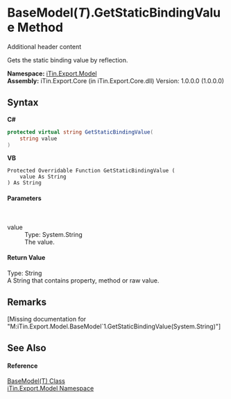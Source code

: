 # BaseModel(*T*).GetStaticBindingValue Method 
Additional header content 

Gets the static binding value by reflection.

**Namespace:**&nbsp;<a href="N_iTin_Export_Model">iTin.Export.Model</a><br />**Assembly:**&nbsp;iTin.Export.Core (in iTin.Export.Core.dll) Version: 1.0.0.0 (1.0.0.0)

## Syntax

**C#**<br />
``` C#
protected virtual string GetStaticBindingValue(
	string value
)
```

**VB**<br />
``` VB
Protected Overridable Function GetStaticBindingValue ( 
	value As String
) As String
```


#### Parameters
&nbsp;<dl><dt>value</dt><dd>Type: System.String<br />The value.</dd></dl>

#### Return Value
Type: String<br />A String that contains property, method or raw value.

## Remarks
\[Missing <remarks> documentation for "M:iTin.Export.Model.BaseModel`1.GetStaticBindingValue(System.String)"\]

## See Also


#### Reference
<a href="T_iTin_Export_Model_BaseModel_1">BaseModel(T) Class</a><br /><a href="N_iTin_Export_Model">iTin.Export.Model Namespace</a><br />